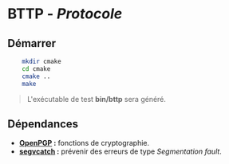 # BTTP - _Protocole_

## Démarrer
```sh
    mkdir cmake
    cd cmake
    cmake ..
    make
```
> L'exécutable de test __bin/bttp__ sera généré.

## Dépendances
- __[OpenPGP](https://github.com/calccrypto/OpenPGP) :__ fonctions de cryptographie.
- __[segvcatch](https://github.com/Plaristote/segvcatch) :__ prévenir des erreurs de type _Segmentation fault_.